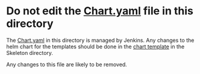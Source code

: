 # Do not edit the [Chart.yaml](Chart.yaml) file in this directory

The [Chart.yaml](Chart.yaml) in this directory is managed by Jenkins. Any changes to the helm chart for the templates should be done in the [chart template](../../skeleton/charts/$%7B%7B%20values.app_full_name%20%7D%7D) in the Skeleton directory.

Any changes to this file are likely to be removed.
